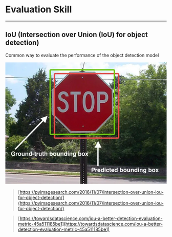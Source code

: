 # Evaluation Skill

---

## IoU (****Intersection over Union (IoU) for object detection)****

Common way to evaluate the performance of the object detection model

![Untitled](Evaluation%20Skill%201c640e4292834623a50aba5bce0d80bc/Untitled.png)

> [https://pyimagesearch.com/2016/11/07/intersection-over-union-iou-for-object-detection/](https://pyimagesearch.com/2016/11/07/intersection-over-union-iou-for-object-detection/)
> 

> [https://towardsdatascience.com/iou-a-better-detection-evaluation-metric-45a511185be1](https://towardsdatascience.com/iou-a-better-detection-evaluation-metric-45a511185be1)
>